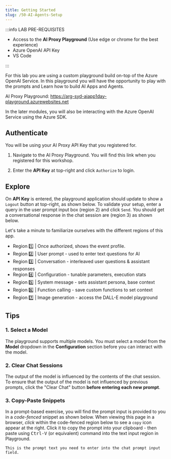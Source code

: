 ```yaml
---
title: Getting Started
slug: /50-AI-Agents-Setup
---
```


:::info LAB PRE-REQUISITES

- Access to the **AI Proxy Playground** (Use edge or chrome for the best experience)
- Azure OpenAI API Key
- VS Code

:::

For this lab you are using a custom playground build on-top of the Azure OpenAI Service. In this playground you will have the opportunity to play with the prompts and Learn how to build AI Apps and Agents.

AI Proxy Playground: https://arg-syd-aiapp1day-playground.azurewebsites.net

In the later modules, you will also be interacting with the Azure OpenAI Service using the Azure SDK.

## Authenticate

You will be using your AI Proxy API Key that you registered for.

1. Navigate to the AI Proxy Playground. You will find this link when you registered for this workshop.

2. Enter the **API Key** at top-right and click `Authorize` to login.


## Explore

On **API Key** is entered, the playground application should update to show a `Logout` button at top-right, as shown below. To validate your setup, enter a query in the user prompt input box (region 2) and click `Send`. You should get a conversational response in the chat session are (region 3) as shown below.

Let's take a minute to familiarize ourselves with the different regions of this app.


- Region 1️⃣ | Once authorized, shows the event profile.
- Region 2️⃣ | User prompt - used to enter text questions for AI
- Region 3️⃣ | Conversation - interleaved user questions & assistant responses
- Region 4️⃣ | Configuration - tunable parameters, execution stats
- Region 5️⃣ | System message - sets assistant persona, base context
- Region 6️⃣ | Function calling - save custom functions to set context
- Region 7️⃣ | Image generation - access the DALL-E model playground

## Tips

### 1. Select a Model

The playground supports multiple models. You must select a model from the **Model** dropdown in the **Configuration** section before you can interact with the model.

### 2. Clear Chat Sessions

The output of the model is influenced by the contents of the chat session. To ensure that the output of the model is not influenced by previous prompts, click the "Clear Chat" button **before entering each new prompt**.

### 3. Copy-Paste Snippets

In a prompt-based exercise, you will find the prompt input is provided to you in a _code-fenced_ snippet as shown below. When viewing this page in a browser, _click_ within the code-fenced region below to see a `copy` icon appear at the right. Click it to copy the prompt into your clipboard - then paste using <kbd>Ctrl-V</kbd> (or equivalent) command into the text input region in Playground.

```text
This is the prompt text you need to enter into the chat prompt input field.
```
